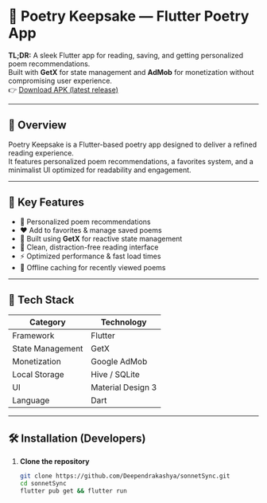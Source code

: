 # 📜 Poetry Keepsake — Flutter Poetry App

**TL;DR:** A sleek Flutter app for reading, saving, and getting personalized poem recommendations.  
Built with **GetX** for state management and **AdMob** for monetization without compromising user experience.  
👉 [Download APK (latest release)](https://github.com/Deependrakashya/sonnetSync/releases/download/release/Sonnet.Sync.apk)

---

## 🚀 Overview
Poetry Keepsake is a Flutter-based poetry app designed to deliver a refined reading experience.  
It features personalized poem recommendations, a favorites system, and a minimalist UI optimized for readability and engagement.

---

## 🔑 Key Features
- 💫 Personalized poem recommendations  
- ❤️ Add to favorites & manage saved poems  
- 🧠 Built using **GetX** for reactive state management  
- 🌙 Clean, distraction-free reading interface  
- ⚡ Optimized performance & fast load times  
- 📶 Offline caching for recently viewed poems  

---

## 🧰 Tech Stack
| Category | Technology |
|-----------|-------------|
| Framework | Flutter |
| State Management | GetX |
| Monetization | Google AdMob |
| Local Storage | Hive / SQLite |
| UI | Material Design 3 |
| Language | Dart |

---

## 🛠️ Installation (Developers)
1. **Clone the repository**
   ```bash
   git clone https://github.com/Deependrakashya/sonnetSync.git
   cd sonnetSync
   flutter pub get && flutter run
